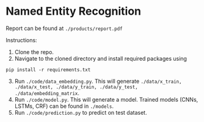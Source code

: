 # Named Entity Recognition

Report can be found at `./products/report.pdf`

Instructions:

1. Clone the repo.
2. Navigate to the cloned directory and install required packages using

```
pip install -r requirements.txt
```

3. Run `./code/data_embedding.py`. This will generate `./data/x_train, ./data/x_test, ./data/y_train, ./data/y_test, ./data/embedding_matrix`.
4. Run `./code/model.py`. This will generate a model. Trained models (CNNs, LSTMs, CRF) can be found in `./models`.
5. Run `./code/prediction.py` to predict on test dataset. 
